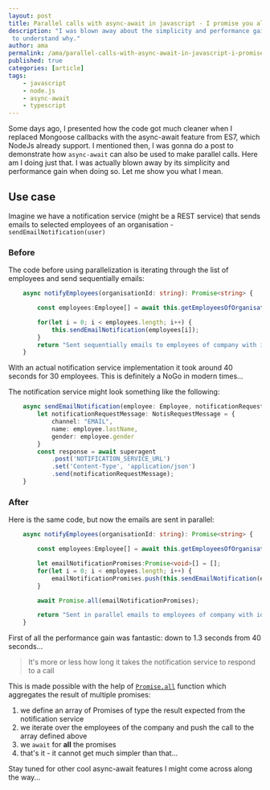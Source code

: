 ```yaml
---
layout: post
title: Parallel calls with async-await in javascript - I promise you all performance and simplicity
description: "I was blown away about the simplicity and performance gain of making parallel calls with the new async-await feature in javascript. See the blog post
 to understand why."
author: ama
permalink: /ama/parallel-calls-with-async-await-in-javascript-i-promise-you-all-performance-and-simplicity
published: true
categories: [article]
tags:
    - javascript
    - node.js
    - async-await
    - typescript
---
```


Some days ago, I presented how the code got much cleaner when I replaced Mongoose callbacks with the
 <span class="highlight-yellow">async-await</span> feature from ES7, which NodeJs already support.
  I mentioned then, I was gonna do a post to demonstrate how `async-await` can also be used to make parallel calls.
   Here am I doing just that. I was actually blown away by its simplicity and performance gain when doing so.
  Let me show you what I mean.

  <!--more-->

## Use case
Imagine we have a notification service (might be a REST service) that sends emails to selected employees of an organisation - `sendEmailNotification(user)`

### Before
The code before using parallelization is iterating through the list of employees and send sequentially emails:

```typescript
    async notifyEmployees(organisationId: string): Promise<string> {

        const employees:Employee[] = await this.getEmployeesOfOrganisation(organisationId);

        for(let i = 0; i < employees.length; i++) {
            this.sendEmailNotification(employees[i]);
        }
        return "Sent sequentially emails to employees of company with id " + organisationId;
    }
```

With an actual notification service implementation it took around 40 seconds for 30 employees. This is definitely a  NoGo
in modern times...

The notification service might look something like the following:

```typescript
    async sendEmailNotification(employee: Employee, notificationRequest:NotificationRequest): Promise<void> {
        let notificationRequestMessage: NotisRequestMessage = {
            channel: "EMAIL",
            name: employee.lastName,
            gender: employee.gender
        }
        const response = await superagent
            .post('NOTIFICATION_SERVICE_URL')
            .set('Content-Type', 'application/json')
            .send(notificationRequestMessage);
    }
```

### After

Here is the same code, but now the emails are sent in parallel:

```typescript
    async notifyEmployees(organisationId: string): Promise<string> {

        const employees:Employee[] = await this.getEmployeesOfOrganisation(organisationId);

        let emailNotificationPromises:Promise<void>[] = [];
        for(let i = 0; i < employees.length; i++) {
            emailNotificationPromises.push(this.sendEmailNotification(employees[i]));
        }

        await Promise.all(emailNotificationPromises);

        return "Sent in parallel emails to employees of company with id " + organisationId;
    }
```

First of all the performance gain was fantastic: <span class="highlight-yellow">down to 1.3 seconds from 40 seconds</span>...

> It's more or less how long it takes the notification service to respond to a call

This is made possible with the help of [`Promise.all`](https://developer.mozilla.org/en-US/docs/Web/JavaScript/Reference/Global_Objects/Promise/all)
function which aggregates the result of multiple promises:

 1. we define an array of Promises of type the result expected from the notification service
 2. we iterate over the employees of the company and push the call to the array defined above
 3. we `await` for **all** the promises
 4. that's it - it cannot get much simpler than that...

Stay tuned for other cool async-await features I might come across along the way...
